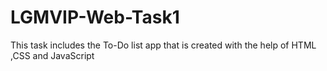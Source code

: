 # LGMVIP-Web-Task1
This task includes the To-Do list app that is created with the help of HTML ,CSS and JavaScript
